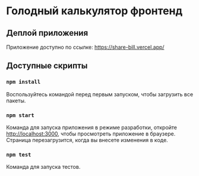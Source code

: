 # Голодный калькулятор фронтенд 

## Деплой приложения

Приложение доступно по ссылке:
https://share-bill.vercel.app/

## Доступные скрипты

### `npm install`
Воспользуйтесь командой перед первым запуском, чтобы загрузить все пакеты.

### `npm start`
Команда для запуска приложения в режиме разработки, откройте [http://localhost:3000](http://localhost:3000), чтобы просмотреть приложение в браузере. Страница перезагрузится, когда вы внесете изменения в коде.

### `npm test`
Команда для запуска тестов.